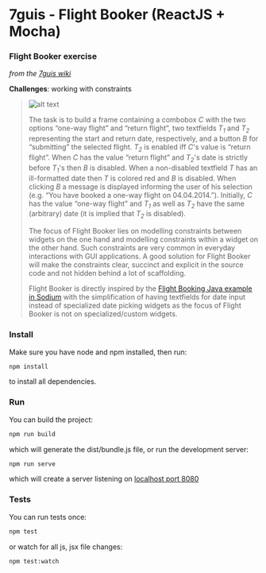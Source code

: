 # 7guis - Flight Booker (ReactJS + Mocha)

### Flight Booker exercise
_from the [7guis wiki](https://github.com/eugenkiss/7guis/wiki#flight-booker)_

**Challenges**: working with constraints

> ![alt text](https://raw.githubusercontent.com/wiki/eugenkiss/7guis/images/bookflight.png)
> 
> The task is to build a frame containing a combobox *C* with the two options “one-way flight” and “return flight”, two textfields *T<sub>1</sub>* and *T<sub>2</sub>* representing the start and return date, respectively, and a button *B* for “submitting” the selected flight. *T<sub>2</sub>* is enabled iff *C*'s value is “return flight”. When *C* has the value “return flight” and *T<sub>2</sub>*'s date is strictly before *T<sub>1</sub>*'s then *B* is disabled. When a non-disabled textfield *T* has an ill-formatted date then *T* is colored red and *B* is disabled. When clicking *B* a message is displayed informing the user of his selection (e.g. “You have booked a one-way flight on 04.04.2014.”). Initially, *C* has the value “one-way flight” and *T<sub>1</sub>* as well as *T<sub>2</sub>* have the same (arbitrary) date (it is implied that *T<sub>2</sub>* is disabled).
> 
> The focus of Flight Booker lies on modelling constraints between widgets on the one hand and modelling constraints within a widget on the other hand. Such constraints are very common in everyday interactions with GUI applications. A good solution for Flight Booker will make the constraints clear, succinct and explicit in the source code and not hidden behind a lot of scaffolding.
> 
> Flight Booker is directly inspired by the [Flight Booking Java example in Sodium](http://blog.reactiveprogramming.org/?p=21) with the simplification of having textfields for date input instead of specialized date picking widgets as the focus of Flight Booker is not on specialized/custom widgets.


### Install
Make sure you have node and npm installed, then run:

```bash
npm install
```

to install all dependencies.

### Run
You can build the project:

```bash
npm run build
```

which will generate the dist/bundle.js file, 
or run the development server:

```bash
npm run serve
```

which will create a server listening on [localhost port 8080](http://localhost:8080)

### Tests
You can run tests once:

```bash
npm test
```

or watch for all js, jsx file changes: 

```bash
npm test:watch
```
